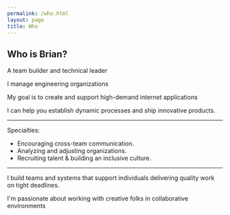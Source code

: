 ```yaml
---
permalink: /who.html
layout: page
title: Who
---
```


<article class="content">

<h1 class="content-title">Who is Brian?</h1>

<section class="content-body">

<p>A team builder and technical leader</p>
<p>I manage engineering organizations</p>
<p>My goal is to create and support high-demand internet applications</p>
<p>I can help you establish dynamic processes and ship innovative products.</p>
<hr />

<p>Specialties:</p>
<ul>
<li>Encouraging cross-team communication.</li>
<li>Analyzing and adjusting organizations.</li>
<li>Recruiting talent &amp; building an inclusive culture.</li>
</ul>

<hr />
<p>I build teams and systems that support individuals delivering quality work on tight deadlines.</p>

<p>I'm passionate about working with creative folks in collaborative environments</p>


</section>

</article>